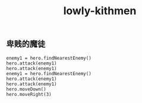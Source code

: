 ﻿---
layout: default
title: lowly-kithmen
---
## 卑贱的魔徒
```
enemy1 = hero.findNearestEnemy()
hero.attack(enemy1)
hero.attack(enemy1)
enemy1 = hero.findNearestEnemy()
hero.attack(enemy1)
hero.attack(enemy1)
hero.moveDown()
hero.moveRight(3)
```
